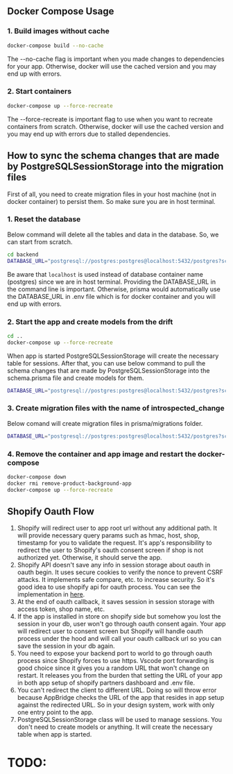 
## Docker Compose Usage

### 1. Build images without cache
```bash	
docker-compose build --no-cache
```
The --no-cache flag is important when you made changes to dependencies for your app. Otherwise, docker will use the cached version and you may end up with errors.

### 2. Start containers

```bash
docker-compose up --force-recreate
```

The --force-recreate is important flag to use when you want to recreate containers from scratch. Otherwise, docker will use the cached version and you may end up with errors due to stalled dependencies.

## How to sync the schema changes that are made by PostgreSQLSessionStorage into the migration files


First of all, you need to create migration files in your host machine (not in docker container) to persist them. So make sure you are in host terminal.

### 1. Reset the database
Below command will delete all the tables and data in the database. So, we can start from scratch. 

```bash
cd backend
DATABASE_URL="postgresql://postgres:postgres@localhost:5432/postgres?schema=public" npx prisma migrate reset
```


Be aware that `localhost` is used instead of database container name (postgres) since we are in host terminal. Providing the DATABASE_URL in the command line is important. Otherwise, prisma would automatically use the DATABASE_URL in .env file which is for docker container  and you will end up with errors.

### 2. Start the app and create models from the drift

```bash
cd ..
docker-compose up --force-recreate
```

When app is started PostgreSQLSessionStorage will create the necessary table for sessions. After that, you can use below command to pull the schema changes that are made by PostgreSQLSessionStorage into the schema.prisma file and create models for them.

```bash
DATABASE_URL="postgresql://postgres:postgres@localhost:5432/postgres?schema=public" npx prisma db pull
```

### 3. Create migration files with the name of introspected_change

Below comand will create migration files in prisma/migrations folder.

```bash	
DATABASE_URL="postgresql://postgres:postgres@localhost:5432/postgres?schema=public" npx prisma migrate dev --name introspected_change
```

### 4. Remove the container and app image and restart the docker-compose


```bash
docker-compose down
docker rmi remove-product-background-app
docker-compose up --force-recreate
```

## Shopify Oauth Flow
1. Shopify will redirect user to app root url without any additional path. It will provide necessary query params such as hmac, host, shop, timestamp for you to validate the request.
It's app's responsibility to redirect the user to Shopify's oauth consent screen if shop is not authorized yet. Otherwise, it should serve the app.
2. Shopify API doesn't save any info in session storage about oauth in oauth begin. It uses secure cookies to verify the nonce to prevent CSRF attacks. It implements safe compare, etc. to increase security. So it's good idea to use shopify api for oauth process. You can see the implementation in [here](https://github.com/Shopify/shopify-api-js/blob/main/packages/shopify-api/lib/auth/index.ts).
3. At the end of oauth callback, it saves session in session storage with access token, shop name, etc.
4. If the app is installed in store on shopify side but somehow you lost the session in your db, user won't go through oauth consent again. Your app will redirect user to consent screen but Shopify will handle oauth process under the hood and will call your oauth callback url so you can save the session in your db again.
5. You need to expose your backend port to world to go through oauth process since Shopify forces to use https. Vscode port forwarding is good choice since it gives you a random URL that won't change on restart. It releases you from the burden that setting the URL of your app in both app setup of shopify partners dashboard and .env file. 
6. You can't redirect the client to different URL. Doing so will throw error because AppBridge checks the URL of the app that resides in app setup against the redirected URL. So in your design system, work with only one entry point to the app.
7. PostgreSQLSessionStorage class will be used to manage sessions. You don't need to create models or anything. It will create the necessary table when app is started.

# TODO:
